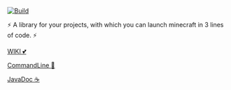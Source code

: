 [![Build](https://app.travis-ci.com/Leanfe/MStarter.svg?branch=main)](https://leanfe.github.io/MStarter/)

⚡ A library for your projects, with which you can launch minecraft in 3 lines of code. ⚡

[WIKI 💕](https://github.com/Leanfe/MStarter/wiki)

[CommandLine 🎉](https://github.com/Leanfe/MStarter/wiki/Minecraft-CommandLine-args.)

[JavaDoc ☕](https://leanfe.github.io/MStarter/javadoc)
